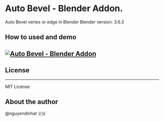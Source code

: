 # Auto Bevel - Blender Addon.
Auto Bevel vertex or edge in Blender
Blender version: 3.6.3

## How to used and demo
[![Auto Bevel - Blender Addon](http://img.youtube.com/vi/IxsGglrrjEQ/0.jpg)](http://www.youtube.com/watch?v=IxsGglrrjEQ "Auto Bevel - Blender Addon")
---
## License 
---
MIT License

## About the author
@nguyendinhat 🇻🇳
